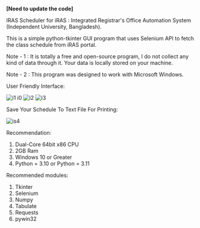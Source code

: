 **[Need to update the code]**

IRAS Scheduler for iRAS : Integrated Registrar's Office Automation System (Independent University, Bangladesh).

This is a simple python-tkinter GUI program that uses Selenium API to fetch the class schedule from iRAS portal.

Note - 1 : It is totally a free and open-source program, I do not collect any kind of data through it. Your data is locally stored on your machine.

Note - 2 : This program was designed to work with Microsoft Windows.

User Friendly Interface:

![![i1](https://github.com/muyeed15/iras_scheduler/assets/101888493/2a00a9b7-1374-459d-be38-0d9dd6fb15a2)
i0](https://github.com/muyeed15/iras_scheduler/assets/101888493/6fd3e423-758a-4028-b35e-77798a532e6f)
![i2](https://github.com/muyeed15/iras_scheduler/assets/101888493/0edcbb09-132c-46c7-bc4c-08279c3806e0)
![i3](https://github.com/muyeed15/iras_scheduler/assets/101888493/c2305a80-aabb-419b-9d3c-384b83e18266)

Save Your Schedule To Text File For Printing:

![is4](https://github.com/muyeed15/iras_scheduler/assets/101888493/2dd48cae-6d06-46a2-a847-be2ef86a0f50)

Recommendation:

1) Dual-Core 64bit x86 CPU
2) 2GB Ram
3) Windows 10 or Greater
4) Python = 3.10 or Python = 3.11

Recommended modules:
1) Tkinter
2) Selenium
3) Numpy
4) Tabulate
5) Requests
6) pywin32
